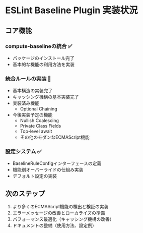 # ESLint Baseline Plugin 実装状況

## コア機能

### compute-baselineの統合 ✅
- パッケージのインストール完了
- 基本的な機能の利用方法を実装

### 統合ルールの実装 🚧
- 基本構造の実装完了
- キャッシング機構の基本実装完了
- 実装済み機能
  - Optional Chaining
- 今後実装予定の機能
  - Nullish Coalescing
  - Private Class Fields
  - Top-level await
  - その他のモダンなECMAScript機能

### 設定システム ✅
- BaselineRuleConfigインターフェースの定義
- 機能別オーバーライドの仕組み実装
- デフォルト設定の実装

## 次のステップ

1. より多くのECMAScript機能の検出と検証の実装
2. エラーメッセージの改善とローカライズの準備
3. パフォーマンス最適化（キャッシング機構の改善）
4. ドキュメントの整備（使用方法、設定例）